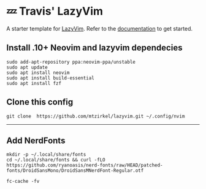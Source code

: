 # 💤 Travis' LazyVim

A starter template for [LazyVim](https://github.com/LazyVim/LazyVim).
Refer to the [documentation](https://lazyvim.github.io/installation) to get started.

## Install .10+ Neovim and lazyvim dependecies 

```
sudo add-apt-repository ppa:neovim-ppa/unstable
sudo apt update
sudo apt install neovim
sudo apt install build-essential
sudo apt install fzf
```

## Clone this config
```
git clone  https://github.com/mtzirkel/lazyvim.git ~/.config/nvim
```
-------------------------------------------------------------------------------------------------------------------------------
## Add NerdFonts
```
mkdir -p ~/.local/share/fonts
cd ~/.local/share/fonts && curl -fLO https://github.com/ryanoasis/nerd-fonts/raw/HEAD/patched-fonts/DroidSansMono/DroidSansMNerdFont-Regular.otf

fc-cache -fv  
```
